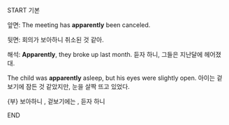 START
기본

앞면:
The meeting has **apparently** been canceled.

뒷면:
회의가 보아하니 취소된 것 같아.

해석:
**Apparently**, they broke up last month. 
듣자 하니, 그들은 지난달에 헤어졌대.

The child was **apparently** asleep, but his eyes were slightly open. 
아이는 겉보기에 잠든 것 같았지만, 눈을 살짝 뜨고 있었다.

{부} 보아하니 , 겉보기에는 , 듣자 하니
<!--ID: 1745462244864-->
END
